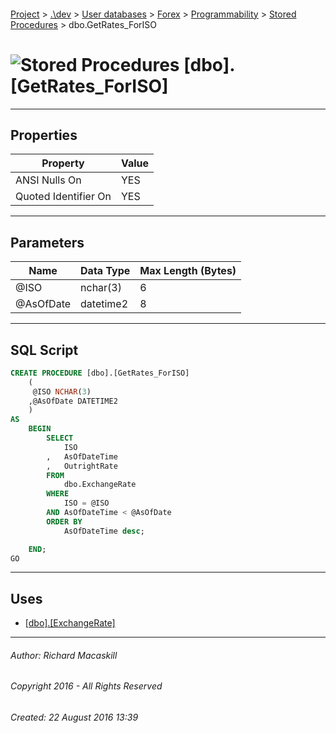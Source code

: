 #### 

[Project](../../../../../index.md) > [.\\dev](../../../../index.md) > [User databases](../../../index.md) > [Forex](../../index.md) > [Programmability](../index.md) > [Stored Procedures](Stored_Procedures.md) > dbo.GetRates_ForISO

# ![Stored Procedures](../../../../../Images/StoredProcedure32.png) [dbo].[GetRates_ForISO]

---

## <a name="#properties"></a>Properties

| Property | Value |
|---|---|
| ANSI Nulls On | YES |
| Quoted Identifier On | YES |


---

## <a name="#parameters"></a>Parameters

| Name | Data Type | Max Length (Bytes) |
|---|---|---|
| @ISO | nchar(3) | 6 |
| @AsOfDate | datetime2 | 8 |


---

## <a name="#sqlscript"></a>SQL Script

```sql
CREATE PROCEDURE [dbo].[GetRates_ForISO]
    (
     @ISO NCHAR(3)
    ,@AsOfDate DATETIME2
    )
AS
    BEGIN
        SELECT
            ISO
        ,   AsOfDateTime
        ,   OutrightRate
        FROM
            dbo.ExchangeRate
        WHERE
            ISO = @ISO
		AND AsOfDateTime < @AsOfDate
		ORDER BY 
			AsOfDateTime desc;	

    END;
GO

```


---

## <a name="#uses"></a>Uses

* [[dbo].[ExchangeRate]](../../Tables/ExchangeRate.md)


---

###### Author:  Richard Macaskill

###### Copyright 2016 - All Rights Reserved

###### Created: 22 August 2016 13:39


